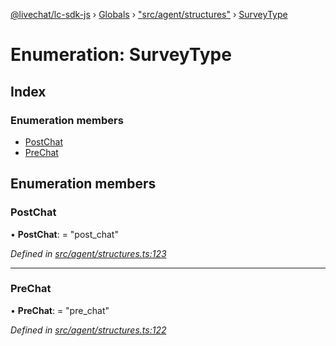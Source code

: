 [@livechat/lc-sdk-js](../README.md) › [Globals](../globals.md) › ["src/agent/structures"](../modules/_src_agent_structures_.md) › [SurveyType](_src_agent_structures_.surveytype.md)

# Enumeration: SurveyType

## Index

### Enumeration members

* [PostChat](_src_agent_structures_.surveytype.md#postchat)
* [PreChat](_src_agent_structures_.surveytype.md#prechat)

## Enumeration members

###  PostChat

• **PostChat**: = "post_chat"

*Defined in [src/agent/structures.ts:123](https://github.com/livechat/lc-sdk-js/blob/228cb10/src/agent/structures.ts#L123)*

___

###  PreChat

• **PreChat**: = "pre_chat"

*Defined in [src/agent/structures.ts:122](https://github.com/livechat/lc-sdk-js/blob/228cb10/src/agent/structures.ts#L122)*
